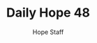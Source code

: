 ---
image: /assets/img/daily-hope-default-artwork.png
title: Daily Hope 48
number: 48
categories:
  - Daily Hope
author: Hope Staff
notes: Daily Hope 48
embed: >-
  <iframe style="border-radius:12px" src="https://open.spotify.com/embed/episode/31vYq3R4NzFe6nM9yY5mhq?utm_source=generator" width="100%" height="152" frameBorder="0" allowfullscreen="" allow="autoplay; clipboard-write; encrypted-media; fullscreen; picture-in-picture" loading="lazy"></iframe>
---